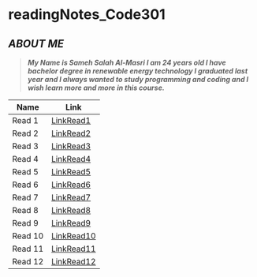 # readingNotes_Code301
## ***ABOUT ME***
> ***My Name is Sameh Salah Al-Masri I am 24 years old I have bachelor degree in renewable energy technology I graduated last year and I always wanted to study programming and coding and I wish learn more and more in this course.***

Name | Link
------------ | -------------
Read 1 | [LinkRead1](https://samehmasri.github.io/readingNotes_Code301/read1)
Read 2 | [LinkRead2](https://samehmasri.github.io/readingNotes_Code301/read2)
Read 3 | [LinkRead3](https://samehmasri.github.io/readingNotes_Code301/read3)
Read 4 | [LinkRead4](https://samehmasri.github.io/readingNotes_Code301/read4)
Read 5 | [LinkRead5](https://samehmasri.github.io/readingNotes_Code301/read5)
Read 6 | [LinkRead6](https://samehmasri.github.io/readingNotes_Code301/read6)
Read 7 | [LinkRead7](https://samehmasri.github.io/readingNotes_Code301/read7)
Read 8 | [LinkRead8](https://samehmasri.github.io/readingNotes_Code301/read8)
Read 9 | [LinkRead9](https://samehmasri.github.io/readingNotes_Code301/read9)
Read 10 | [LinkRead10](https://samehmasri.github.io/readingNotes_Code301/read10)
Read 11 | [LinkRead11](https://samehmasri.github.io/readingNotes_Code301/read11)
Read 12 | [LinkRead12](https://samehmasri.github.io/readingNotes_Code301/read12)